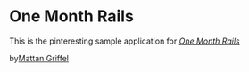 # One Month Rails

This is the pinteresting sample application for
[*One Month Rails*](http://onemonthrails.com)

by[Mattan Griffel](http://mattangriffel.com)
